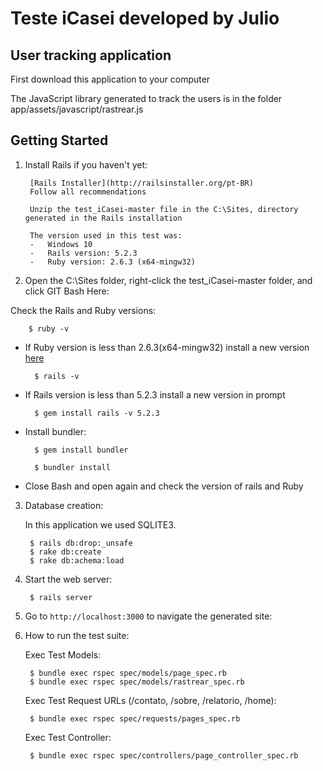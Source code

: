 # Teste iCasei developed by Julio

## User tracking application

First download this application to your computer

The JavaScript library generated to track the users is in the folder app/assets/javascript/rastrear.js


## Getting Started

1. Install Rails if you haven't yet:
    
    	[Rails Installer](http://railsinstaller.org/pt-BR)
		Follow all recommendations

		Unzip the test_iCasei-master file in the C:\Sites, directory generated in the Rails installation

    	The version used in this test was:
    	-   Windows 10
        -	Rails version: 5.2.3
		-	Ruby version: 2.6.3 (x64-mingw32)
		

2. Open the C:\Sites folder, right-click the test_iCasei-master folder, and click GIT Bash Here:

Check the Rails and Ruby versions:
			
		$ ruby -v

- If Ruby version is less than 2.6.3(x64-mingw32) install a new version [here](https://rubyinstaller.org/downloads/)
		
		$ rails -v

- If Rails version is less than 5.2.3 install a new version in prompt

		$ gem install rails -v 5.2.3
	
- Install bundler:
	
		$ gem install bundler

		$ bundler install
	
- Close Bash and open again and check the version of rails and Ruby



3. Database creation:
	
	In this application we used SQLITE3.

		$ rails db:drop:_unsafe 
		$ rake db:create
		$ rake db:achema:load


4. Start the web server:

        $ rails server

5. Go to `http://localhost:3000` to navigate the generated site:


6. How to run the test suite:

	Exec Test Models:
		
		$ bundle exec rspec spec/models/page_spec.rb
		$ bundle exec rspec spec/models/rastrear_spec.rb
	
	Exec Test Request URLs (/contato, /sobre, /relatorio, /home):
		
		$ bundle exec rspec spec/requests/pages_spec.rb

	Exec Test Controller:
		
		$ bundle exec rspec spec/controllers/page_controller_spec.rb 